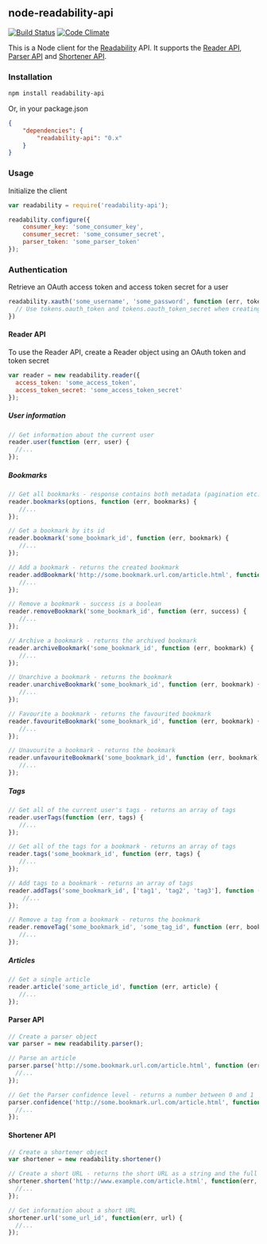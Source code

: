 ## node-readability-api

[![Build Status](https://travis-ci.org/robinjmurphy/node-readability-api.png?branch=master)](https://travis-ci.org/robinjmurphy/node-readability-api) [![Code Climate](https://codeclimate.com/github/robinjmurphy/node-readability-api.png)](https://codeclimate.com/github/robinjmurphy/node-readability-api)

This is a Node client for the [Readability](http://www.readability.com/) API. It supports the [Reader API](http://www.readability.com/developers/api/reader), [Parser API](http://www.readability.com/developers/api/parser) and [Shortener API](http://www.readability.com/developers/api/shortener).

### Installation

```bash
npm install readability-api
```

Or, in your package.json

```json
{
    "dependencies": {
        "readability-api": "0.x"
    }
}
```

### Usage

Initialize the client

```javascript
var readability = require('readability-api');

readability.configure({
    consumer_key: 'some_consumer_key',
    consumer_secret: 'some_consumer_secret',
    parser_token: 'some_parser_token'
});
```

### Authentication

Retrieve an OAuth access token and access token secret for a user

```javascript
readability.xauth('some_username', 'some_password', function (err, tokens) {
  // Use tokens.oauth_token and tokens.oauth_token_secret when creating a Reader API client
})
``` 

#### Reader API

To use the Reader API, create a Reader object using an OAuth token and token secret

```javascript
var reader = new readability.reader({
  access_token: 'some_access_token',
  access_token_secret: 'some_access_token_secret'
});
```

##### User information

```javascript
// Get information about the current user
reader.user(function (err, user) {
  //...
});
```

##### Bookmarks

```javascript
// Get all bookmarks - response contains both metadata (pagination etc.) and an array of bookmarks
reader.bookmarks(options, function (err, bookmarks) {
   //... 
});

// Get a bookmark by its id
reader.bookmark('some_bookmark_id', function (err, bookmark) {
   //... 
});

// Add a bookmark - returns the created bookmark
reader.addBookmark('http://some.bookmark.url.com/article.html', function (err, bookmark) {
   //... 
});

// Remove a bookmark - success is a boolean
reader.removeBookmark('some_bookmark_id', function (err, success) {
   //... 
});

// Archive a bookmark - returns the archived bookmark
reader.archiveBookmark('some_bookmark_id', function (err, bookmark) {
   //... 
});

// Unarchive a bookmark - returns the bookmark
reader.unarchiveBookmark('some_bookmark_id', function (err, bookmark) {
   //... 
});

// Favourite a bookmark - returns the favourited bookmark
reader.favouriteBookmark('some_bookmark_id', function (err, bookmark) {
   //... 
});

// Unavourite a bookmark - returns the bookmark
reader.unfavouriteBookmark('some_bookmark_id', function (err, bookmark) {
   //... 
});

```

##### Tags

```javascript
// Get all of the current user's tags - returns an array of tags
reader.userTags(function (err, tags) {
   //... 
});

// Get all of the tags for a bookmark - returns an array of tags
reader.tags('some_bookmark_id', function (err, tags) {
   //... 
});

// Add tags to a bookmark - returns an array of tags
reader.addTags('some_bookmark_id', ['tag1', 'tag2', 'tag3'], function (err, bookmark) {
    //...
});

// Remove a tag from a bookmark - returns the bookmark
reader.removeTag('some_bookmark_id', 'some_tag_id', function (err, bookmark) {
   //... 
});
```

##### Articles

```javascript
// Get a single article
reader.article('some_article_id', function (err, article) {
   //... 
});
```

#### Parser API

```javascript
// Create a parser object
var parser = new readability.parser();

// Parse an article
parser.parse('http://some.bookmark.url.com/article.html', function (err, parsed) {
  //...
});

// Get the Parser confidence level - returns a number between 0 and 1
parser.confidence('http://some.bookmark.url.com/article.html', function (err, confidence) {
  //...
});
```

#### Shortener API

```javascript
// Create a shortener object
var shortener = new readability.shortener()

// Create a short URL - returns the short URL as a string and the full API response data
shortener.shorten('http://www.example.com/article.html', function(err, shortUrl, data) {
  //...
});

// Get information about a short URL
shortener.url('some_url_id', function(err, url) {
  //...
});
```